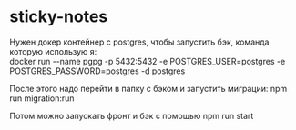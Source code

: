 # sticky-notes

Нужен докер контейнер с postgres, чтобы запустить бэк, команда которую использую я:</br>
  docker run --name pgpg -p 5432:5432 -e POSTGRES_USER=postgres -e POSTGRES_PASSWORD=postgres -d postgres
  
После этого надо перейти в папку с бэком и запустить миграции:
  npm run migration:run

Потом можно запускать фронт и бэк с помощью npm run start

